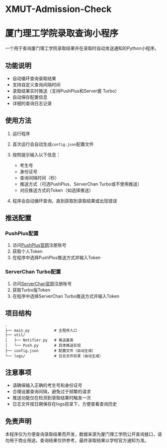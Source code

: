# XMUT-Admission-Check
# 厦门理工学院录取查询小程序

一个用于查询厦门理工学院录取结果并在录取时自动发送通知的Python小程序。

## 功能说明

- 自动循环查询录取结果
- 支持自定义查询间隔时间
- 录取结果实时推送（支持PushPlus和Server酱 Turbo）
- 自动保存配置信息
- 详细的查询日志记录


## 使用方法

1. 运行程序
2. 首次运行会自动生成`config.json`配置文件
3. 按照提示输入以下信息：
   - 考生号
   - 身份证号
   - 查询间隔时间（秒）
   - 推送方式（可选PushPlus、ServerChan Turbo或不使用推送）
   - 对应推送方式的Token（如选择推送）

4. 程序会自动循环查询，直到获取到录取结果或出现错误

## 推送配置

### PushPlus配置
1. 访问[PushPlus官网](http://www.pushplus.plus/)注册账号
2. 获取个人Token
3. 在程序中选择PushPlus推送方式并输入Token

### ServerChan Turbo配置
1. 访问[ServerChan官网](https://sct.ftqq.com/)注册账号
2. 获取Turbo版Token
3. 在程序中选择ServerChan Turbo推送方式并输入Token

## 项目结构

```
.
├── main.py           # 主程序入口
├── util/
│   ├── Notifier.py   # 推送基类
│   └── Push.py       # 具体推送实现
├── config.json       # 配置文件（自动生成）
└── logs/             # 日志文件目录（自动生成）
```

## 注意事项

- 请确保输入正确的考生号和身份证号
- 合理设置查询间隔，避免过于频繁的请求
- 推送功能仅在检测到录取结果时触发一次
- 日志文件按日期保存在logs目录下，方便查看查询历史

## 免责声明

本程序仅为方便查询录取结果而开发，数据来源为厦门理工学院公开查询接口，请勿用于商业用途。查询结果仅供参考，最终录取结果以学校官方通知为准。
